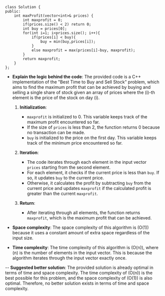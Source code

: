 ```textmate
class Solution {
public:
    int maxProfit(vector<int>& prices) {
        int maxprofit = 0;
        if(prices.size() < 2) return 0;
        int buy = prices[0];
        for(int i=1; i<prices.size(); i++){
            if(prices[i] < buy){
                buy = min(buy,prices[i]);
            }
            else maxprofit = max(prices[i]-buy, maxprofit);
        }
        return maxprofit;
    }
};
```

- **Explain the logic behind the code**:
  The provided code is a C++ implementation of the "Best Time to Buy and Sell Stock" problem, which aims to find the maximum profit that can be achieved by buying and selling a single share of stock given an array of prices where the \(i\)-th element is the price of the stock on day \(i\).

  1. **Initialization**:
     - `maxprofit` is initialized to 0. This variable keeps track of the maximum profit encountered so far.
     - If the size of `prices` is less than 2, the function returns 0 because no transaction can be made.
     - `buy` is initialized to the price on the first day. This variable keeps track of the minimum price encountered so far.

  2. **Iteration**:
     - The code iterates through each element in the input vector `prices` starting from the second element.
     - For each element, it checks if the current price is less than `buy`. If so, it updates `buy` to the current price.
     - Otherwise, it calculates the profit by subtracting `buy` from the current price and updates `maxprofit` if the calculated profit is greater than the current `maxprofit`.

  3. **Return**:
     - After iterating through all elements, the function returns `maxprofit`, which is the maximum profit that can be achieved.

- **Space complexity**:
  The space complexity of this algorithm is \(O(1)\) because it uses a constant amount of extra space regardless of the input size.

- **Time complexity**:
  The time complexity of this algorithm is \(O(n)\), where \(n\) is the number of elements in the input vector. This is because the algorithm iterates through the input vector exactly once.

-- **Suggested better solution**:
  The provided solution is already optimal in terms of time and space complexity. The time complexity of \(O(n)\) is the best possible for this problem, and the space complexity of \(O(1)\) is also optimal. Therefore, no better solution exists in terms of time and space complexity.